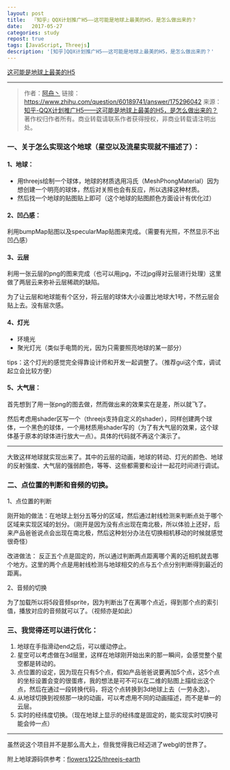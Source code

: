 ```yaml
---
layout: post
title:  『知乎』QQX计划推广H5——这可能是地球上最美的H5，是怎么做出来的？
date:   2017-05-27
categories: study
repost: true
tags: [JavaScript, Threejs]
description: '[知乎]QQX计划推广H5——这可能是地球上最美的H5，是怎么做出来的？'
---
```


[这可能是地球上最美的H5](https://wa.qq.com/xplan/earth/index.html?_wv=5&_wwv=4&adtag=wx&from=groupmessage)

---

> 作者：[阿舟丶](https://www.zhihu.com/people/flowers1225/answers)
> 链接：https://www.zhihu.com/question/60189741/answer/175296042
> 来源：[知乎-QQX计划推广H5——这可能是地球上最美的H5，是怎么做出来的？](https://www.zhihu.com/question/60189741)
> 著作权归作者所有。商业转载请联系作者获得授权，非商业转载请注明出处。

### 一、关于怎么实现这个地球（星空以及流星实现就不描述了）：

#### 1、地球：

+ 用threejs绘制一个球体，地球的材质选用冯氏（MeshPhongMaterial）因为想创建一个明亮的球体，然后对关照也会有反应，所以选择这种材质。
+ 然后找一个地球的贴图贴上即可（这个地球的贴图颜色方面设计有优化过）

#### 2、凹凸感：      

利用bumpMap贴图以及specularMap贴图来完成。（需要有光照，不然显示不出凹凸感）

#### 3、云层

利用一张云层的png的图来完成（也可以用jpg，不过jpg得对云层进行处理）这里做了两层云来弥补云层稀疏的缺陷。

为了让云层和地球能有个区分，将云层的球体大小设置比地球大1号，不然云层会贴上去。没有层次感。

#### 4、灯光

+ 环境光
+ 聚光灯光（类似手电筒的光，因为只需要照亮地球的某一部分）

tips：这个灯光的感觉完全得靠设计师和开发一起调整了。（推荐gui这个库，调试起立会比较方便）

#### 5、大气层：

首先想到了用一张png的图去做，然而做出来的效果实在是差，所以就飞了。

然后考虑用shader区写一个（threejs支持自定义的shader），同样创建两个球体，一个黑色的球体，一个用材质用shader写的（为了有大气层的效果，这个球体基于原本的球体进行放大一点）。具体的代码就不再这个演示了。      

---

大致这样地球就实现出来了。其中的云层的动画，地球的转动、灯光的颜色、地球的反射强度、大气层的强弱颜色，等等、这些都需要和设计一起花时间进行调试。
      
### 二、点位置的判断和音频的切换。

1、点位置的判断

刚开始的做法：在地球上划分五等分的区域，然后通过射线检测来判断点处于哪个区域来实现区域的划分。（刚开是因为没有点出现在南北极，所以体验上还好，后来产品爸爸说点会出现在南北极，然后这种划分办法在切换相机移动的时候就感觉很奇怪）

改进做法： 反正五个点是固定的，所以通过判断两点距离哪个离的近相机就去哪个地方。这里的两个点是用射线检测与地球相交的点与五个点分别判断得到最近的距离。

2、音频的切换

为了加载所以将5段音频sprite，因为判断出了在离哪个点近，得到那个点的索引值，播放对应的音频就可以了。（视频亦是如此）


### 三、我觉得还可以进行优化：

1. 地球在手指滑动end之后，可以缓动停止。
2. 星空可以考虑做在3d层里，这样在地球刚开始出来的那一瞬间，会感觉整个星空都是转动的。
3. 点位置的设定，因为现在只有5个点，假如产品爸爸说要再加5个点，这5个点的坐标设置会变的很蛋疼，我的想法是可不可以在二维的贴图上描绘出这个点，然后在通过一段转换代码，将这个点转换到3d地球上去（一劳永逸）。
4. 从地球切换到视频那一块的动画，可以考虑用不同的动画描述，而不是单一的云层。
5. 实时的经纬度切换。（现在地球上显示的经纬度是固定的，能实现实时切换可能会帅一点）

---
  
虽然说这个项目并不是那么高大上，但我觉得我已经迈进了webgl的世界了。

附上地球源码供参考：[flowers1225/threejs-earth](https://github.com/flowers1225/threejs-earth)